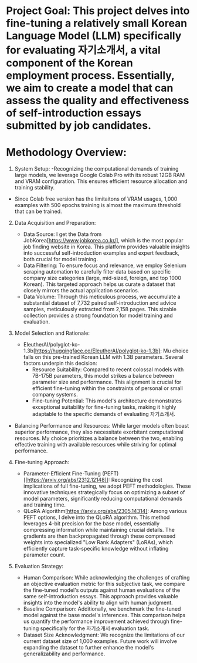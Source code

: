 # Project Goal: This project delves into fine-tuning a relatively small Korean Language Model (LLM) specifically for evaluating 자기소개서, a vital component of the Korean employment process. Essentially, we aim to create a model that can assess the quality and effectiveness of self-introduction essays submitted by job candidates.

# Methodology Overview:
  1. System Setup:
     -Recognizing the computational demands of training large models, we leverage Google Colab Pro with its robust 12GB RAM and VRAM configuration. This ensures efficient resource allocation and training stability.
   - Since Colab free version has the limitaitons of VRAM usages, 1,000 examples with 500 epochs training is almost the maximum threshold that can be trained.
     
2. Data Acquisition and Preparation:
   - Data Source: I get the Data from JobKorea[https://www.jobkorea.co.kr/], which is the most popular job finding website in Korea. This platform provides valuable insights into successful self-introduction examples and expert feedback, both crucial for model training.
   - Data Filtering: To ensure focus and relevance, we employ Selenium scraping automation to carefully filter data based on specific company size categories (large, mid-sized, foreign, and top 1000 Korean). This targeted approach helps us curate a dataset that closely mirrors the actual application scenarios.
   - Data Volume: Through this meticulous process, we accumulate a substantial dataset of 7,732 paired self-introduction and advice samples, meticulously extracted from 2,158 pages. This sizable collection provides a strong foundation for model training and evaluation.
     
3. Model Selection and Rationale:
   - EleutherAI/polyglot-ko-1.3b[https://huggingface.co/EleutherAI/polyglot-ko-1.3b]: Mu choice falls on this pre-trained Korean LLM with 1.3B parameters. Several factors underpin this decision:
      - Resource Suitability: Compared to recent colossal models with 7B-175B parameters, this model strikes a balance between parameter size and performance. This alignment is crucial for efficient fine-tuning within the constraints of personal or small company systems.
      - Fine-tuning Potential: This model's architecture demonstrates exceptional suitability for fine-tuning tasks, making it highly adaptable to the specific demands of evaluating 자기소개서.
- Balancing Performance and Resources: While larger models often boast superior performance, they also necessitate exorbitant computational resources. My choice prioritizes a balance between the two, enabling effective training with available resources while striving for optimal performance.
  
4. Fine-tuning Approach:
   - Parameter-Efficient Fine-Tuning (PEFT)[[https://arxiv.org/abs/2312.12148]]: Recognizing the cost implications of full fine-tuning, we adopt PEFT methodologies. These innovative techniques strategically focus on optimizing a subset of model parameters, significantly reducing computational demands and training time.
   - QLoRA Algorithm[https://arxiv.org/abs/2305.14314]: Among various PEFT options, I delve into the QLoRA algorithm. This method leverages 4-bit precision for the base model, essentially compressing information while maintaining crucial details. The gradients are then backpropagated through these compressed weights into specialized "Low Rank Adapters" (LoRAs), which efficiently capture task-specific knowledge without inflating parameter count.

5. Evaluation Strategy:
   - Human Comparison: While acknowledging the challenges of crafting an objective evaluation metric for this subjective task, we compare the fine-tuned model's outputs against human evaluations of the same self-introduction essays. This approach provides valuable insights into the model's ability to align with human judgment.
   - Baseline Comparison: Additionally, we benchmark the fine-tuned model against the base model's inferences. This comparison helps us quantify the performance improvement achieved through fine-tuning specifically for the 자기소개서 evaluation task.
   - Dataset Size Acknowledgment: We recognize the limitations of our current dataset size of 1,000 examples. Future work will involve expanding the dataset to further enhance the model's generalizability and performance.
